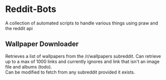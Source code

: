 # Reddit-Bots

A collection of automated scripts to handle various things using praw and the reddit api

## Wallpaper Downloader

Retrieves a list of wallpapers from the /r/wallpapers subreddit. Can retrieve up to a max of 1000 links and currently ignores and link that isn't an image file and albums (todo).  
Can be modified to fetch from any subreddit provided it exists.
